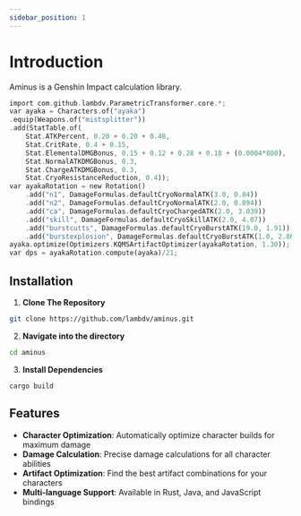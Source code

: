 ```yaml
---
sidebar_position: 1
---
```


# Introduction

Aminus is a Genshin Impact calculation library. 

```rust
import com.github.lambdv.ParametricTransformer.core.*;
var ayaka = Characters.of("ayaka")
.equip(Weapons.of("mistsplitter"))
.add(StatTable.of(
    Stat.ATKPercent, 0.20 + 0.20 + 0.48,
    Stat.CritRate, 0.4 + 0.15,
    Stat.ElementalDMGBonus, 0.15 + 0.12 + 0.28 + 0.18 + (0.0004*800),
    Stat.NormalATKDMGBonus, 0.3,
    Stat.ChargeATKDMGBonus, 0.3,
    Stat.CryoResistanceReduction, 0.4));
var ayakaRotation = new Rotation()
    .add("n1", DamageFormulas.defaultCryoNormalATK(3.0, 0.84))
    .add("n2", DamageFormulas.defaultCryoNormalATK(2.0, 0.894))
    .add("ca", DamageFormulas.defaultCryoChargedATK(2.0, 3.039))
    .add("skill", DamageFormulas.defaultCryoSkillATK(2.0, 4.07))
    .add("burstcutts", DamageFormulas.defaultCryoBurstATK(19.0, 1.91))
    .add("burstexplosion", DamageFormulas.defaultCryoBurstATK(1.0, 2.86));
ayaka.optimize(Optimizers.KQMSArtifactOptimizer(ayakaRotation, 1.30));
var dps = ayakaRotation.compute(ayaka)/21;
```

## Installation
 1. **Clone The Repository**
   ```bash
   git clone https://github.com/lambdv/aminus.git 
   ```
 2. **Navigate into the directory**
  ```bash
  cd aminus
  ```
 3. **Install Dependencies**
```
cargo build
```

## Features

- **Character Optimization**: Automatically optimize character builds for maximum damage
- **Damage Calculation**: Precise damage calculations for all character abilities
- **Artifact Optimization**: Find the best artifact combinations for your characters
- **Multi-language Support**: Available in Rust, Java, and JavaScript bindings
